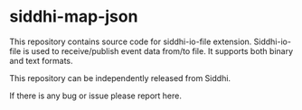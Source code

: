 # siddhi-map-json

This repository contains source code for siddhi-io-file extension.
Siddhi-io-file is used to receive/publish event data from/to file.
It supports both binary and text formats.

This repository can be independently released from Siddhi.

If there is any bug or issue please report here.

